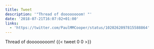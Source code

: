 ```yaml
---
title: Tweet
description: '"Thread of doooooooom! "'
date: '2018-07-21T16:07:02+01:00'
links:
  - 'https://twitter.com/PaulMMCooper/status/1020262097815588864'
---
```

Thread of doooooooom! 
      {{< tweet 0 0 >}}
    
